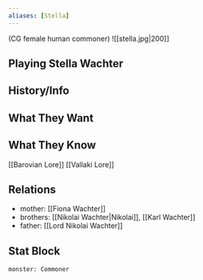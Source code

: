 ```yaml
---
aliases: [Stella]
---
```

(CG female human commoner)
![[stella.jpg|200]]
## Playing Stella Wachter

## History/Info

## What They Want

## What They Know
[[Barovian Lore]]
[[Vallaki Lore]]

## Relations
- mother: [[Fiona Wachter]]
- brothers: [[Nikolai Wachter|Nikolai]], [[Karl Wachter]]
- father: [[Lord Nikolai Wachter]]

## Stat Block

```statblock
monster: Commoner
```

```dataviewjs
```
